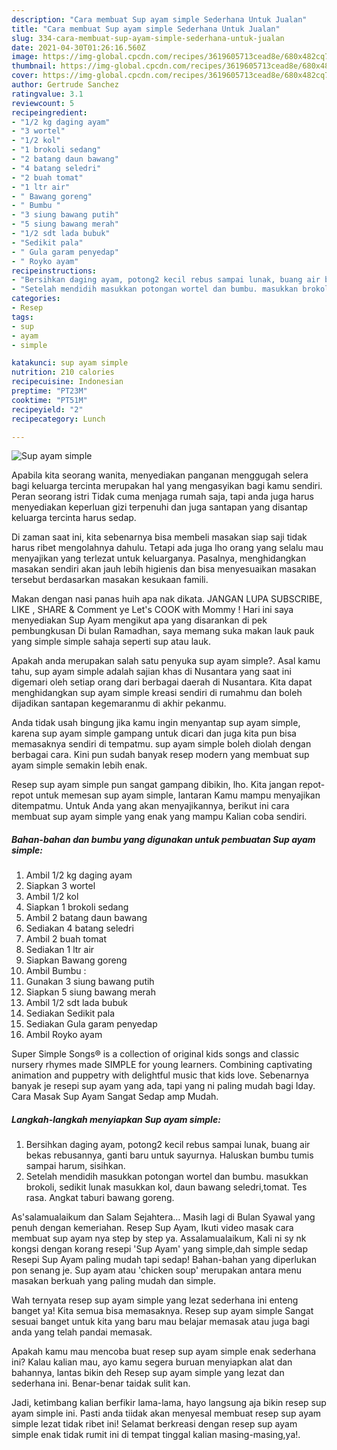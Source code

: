 ```yaml
---
description: "Cara membuat Sup ayam simple Sederhana Untuk Jualan"
title: "Cara membuat Sup ayam simple Sederhana Untuk Jualan"
slug: 334-cara-membuat-sup-ayam-simple-sederhana-untuk-jualan
date: 2021-04-30T01:26:16.560Z
image: https://img-global.cpcdn.com/recipes/3619605713cead8e/680x482cq70/sup-ayam-simple-foto-resep-utama.jpg
thumbnail: https://img-global.cpcdn.com/recipes/3619605713cead8e/680x482cq70/sup-ayam-simple-foto-resep-utama.jpg
cover: https://img-global.cpcdn.com/recipes/3619605713cead8e/680x482cq70/sup-ayam-simple-foto-resep-utama.jpg
author: Gertrude Sanchez
ratingvalue: 3.1
reviewcount: 5
recipeingredient:
- "1/2 kg daging ayam"
- "3 wortel"
- "1/2 kol"
- "1 brokoli sedang"
- "2 batang daun bawang"
- "4 batang seledri"
- "2 buah tomat"
- "1 ltr air"
- " Bawang goreng"
- " Bumbu "
- "3 siung bawang putih"
- "5 siung bawang merah"
- "1/2 sdt lada bubuk"
- "Sedikit pala"
- " Gula garam penyedap"
- " Royko ayam"
recipeinstructions:
- "Bersihkan daging ayam, potong2 kecil rebus sampai lunak, buang air bekas rebusannya, ganti baru untuk sayurnya. Haluskan bumbu tumis sampai harum, sisihkan."
- "Setelah mendidih masukkan potongan wortel dan bumbu. masukkan brokoli, sedikit lunak masukkan kol, daun bawang seledri,tomat. Tes rasa. Angkat taburi bawang goreng."
categories:
- Resep
tags:
- sup
- ayam
- simple

katakunci: sup ayam simple 
nutrition: 210 calories
recipecuisine: Indonesian
preptime: "PT23M"
cooktime: "PT51M"
recipeyield: "2"
recipecategory: Lunch

---
```



![Sup ayam simple](https://img-global.cpcdn.com/recipes/3619605713cead8e/680x482cq70/sup-ayam-simple-foto-resep-utama.jpg)

Apabila kita seorang wanita, menyediakan panganan menggugah selera bagi keluarga tercinta merupakan hal yang mengasyikan bagi kamu sendiri. Peran seorang istri Tidak cuma menjaga rumah saja, tapi anda juga harus menyediakan keperluan gizi terpenuhi dan juga santapan yang disantap keluarga tercinta harus sedap.

Di zaman  saat ini, kita sebenarnya bisa membeli masakan siap saji tidak harus ribet mengolahnya dahulu. Tetapi ada juga lho orang yang selalu mau menyajikan yang terlezat untuk keluarganya. Pasalnya, menghidangkan masakan sendiri akan jauh lebih higienis dan bisa menyesuaikan masakan tersebut berdasarkan masakan kesukaan famili. 

Makan dengan nasi panas huih apa nak dikata. JANGAN LUPA SUBSCRIBE, LIKE , SHARE &amp; Comment ye Let&#39;s COOK with Mommy ! Hari ini saya menyediakan Sup Ayam mengikut apa yang disarankan di pek pembungkusan Di bulan Ramadhan, saya memang suka makan lauk pauk yang simple simple sahaja seperti sup atau lauk.

Apakah anda merupakan salah satu penyuka sup ayam simple?. Asal kamu tahu, sup ayam simple adalah sajian khas di Nusantara yang saat ini digemari oleh setiap orang dari berbagai daerah di Nusantara. Kita dapat menghidangkan sup ayam simple kreasi sendiri di rumahmu dan boleh dijadikan santapan kegemaranmu di akhir pekanmu.

Anda tidak usah bingung jika kamu ingin menyantap sup ayam simple, karena sup ayam simple gampang untuk dicari dan juga kita pun bisa memasaknya sendiri di tempatmu. sup ayam simple boleh diolah dengan berbagai cara. Kini pun sudah banyak resep modern yang membuat sup ayam simple semakin lebih enak.

Resep sup ayam simple pun sangat gampang dibikin, lho. Kita jangan repot-repot untuk memesan sup ayam simple, lantaran Kamu mampu menyajikan ditempatmu. Untuk Anda yang akan menyajikannya, berikut ini cara membuat sup ayam simple yang enak yang mampu Kalian coba sendiri.

<!--inarticleads1-->

##### Bahan-bahan dan bumbu yang digunakan untuk pembuatan Sup ayam simple:

1. Ambil 1/2 kg daging ayam
1. Siapkan 3 wortel
1. Ambil 1/2 kol
1. Siapkan 1 brokoli sedang
1. Ambil 2 batang daun bawang
1. Sediakan 4 batang seledri
1. Ambil 2 buah tomat
1. Sediakan 1 ltr air
1. Siapkan  Bawang goreng
1. Ambil  Bumbu :
1. Gunakan 3 siung bawang putih
1. Siapkan 5 siung bawang merah
1. Ambil 1/2 sdt lada bubuk
1. Sediakan Sedikit pala
1. Sediakan  Gula garam penyedap
1. Ambil  Royko ayam


Super Simple Songs® is a collection of original kids songs and classic nursery rhymes made SIMPLE for young learners. Combining captivating animation and puppetry with delightful music that kids love. Sebenarnya banyak je resepi sup ayam yang ada, tapi yang ni paling mudah bagi Iday. Cara Masak Sup Ayam Sangat Sedap amp Mudah. 

<!--inarticleads2-->

##### Langkah-langkah menyiapkan Sup ayam simple:

1. Bersihkan daging ayam, potong2 kecil rebus sampai lunak, buang air bekas rebusannya, ganti baru untuk sayurnya. Haluskan bumbu tumis sampai harum, sisihkan.
1. Setelah mendidih masukkan potongan wortel dan bumbu. masukkan brokoli, sedikit lunak masukkan kol, daun bawang seledri,tomat. Tes rasa. Angkat taburi bawang goreng.


As&#39;salamualaikum dan Salam Sejahtera… Masih lagi di Bulan Syawal yang penuh dengan kemeriahan. Resep Sup Ayam, Ikuti video masak cara membuat sup ayam nya step by step ya. Assalamualaikum, Kali ni sy nk kongsi dengan korang resepi &#39;Sup Ayam&#39; yang simple,dah simple sedap Resepi Sup Ayam paling mudah tapi sedap! Bahan-bahan yang diperlukan pon senang je. Sup ayam atau &#39;chicken soup&#39; merupakan antara menu masakan berkuah yang paling mudah dan simple. 

Wah ternyata resep sup ayam simple yang lezat sederhana ini enteng banget ya! Kita semua bisa memasaknya. Resep sup ayam simple Sangat sesuai banget untuk kita yang baru mau belajar memasak atau juga bagi anda yang telah pandai memasak.

Apakah kamu mau mencoba buat resep sup ayam simple enak sederhana ini? Kalau kalian mau, ayo kamu segera buruan menyiapkan alat dan bahannya, lantas bikin deh Resep sup ayam simple yang lezat dan sederhana ini. Benar-benar taidak sulit kan. 

Jadi, ketimbang kalian berfikir lama-lama, hayo langsung aja bikin resep sup ayam simple ini. Pasti anda tiidak akan menyesal membuat resep sup ayam simple lezat tidak ribet ini! Selamat berkreasi dengan resep sup ayam simple enak tidak rumit ini di tempat tinggal kalian masing-masing,ya!.

